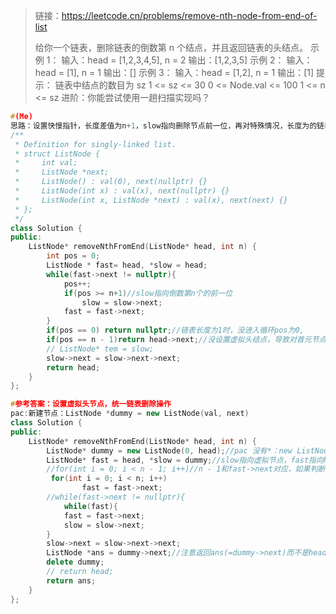 > 链接：https://leetcode.cn/problems/remove-nth-node-from-end-of-list
>
> 给你一个链表，删除链表的倒数第 n 个结点，并且返回链表的头结点。
> 示例 1：
> 输入：head = [1,2,3,4,5], n = 2
> 输出：[1,2,3,5]
> 示例 2：
> 输入：head = [1], n = 1
> 输出：[]
> 示例 3：
> 输入：head = [1,2], n = 1
> 输出：[1]
> 提示：
> 链表中结点的数目为 sz
> 1 <= sz <= 30
> 0 <= Node.val <= 100
> 1 <= n <= sz
> 进阶：你能尝试使用一趟扫描实现吗？

```cpp
#(Me)
思路：设置快慢指针，长度差值为n+1，slow指向删除节点前一位，再对特殊情况，长度为的链表+删除n长的第n节点（即首元节点）,做了多次判定，十分不简洁。
/**
 * Definition for singly-linked list.
 * struct ListNode {
 *     int val;
 *     ListNode *next;
 *     ListNode() : val(0), next(nullptr) {}
 *     ListNode(int x) : val(x), next(nullptr) {}
 *     ListNode(int x, ListNode *next) : val(x), next(next) {}
 * };
 */
class Solution {
public:
    ListNode* removeNthFromEnd(ListNode* head, int n) {
        int pos = 0;
        ListNode * fast= head, *slow = head;
        while(fast->next != nullptr){
            pos++;
            if(pos >= n+1)//slow指向倒数第n个的前一位
                slow = slow->next;
            fast = fast->next;
        }
        if(pos == 0) return nullptr;//链表长度为1时，没进入循环pos为0,
        if(pos == n - 1)return head->next;//没设置虚拟头结点，导致对首元节点的判定需要特殊处理
        // ListNode* tem = slow;
        slow->next = slow->next->next;
        return head;
    }
};
```

```cpp
#参考答案：设置虚拟头节点，统一链表删除操作
pac:新建节点：ListNode *dummy = new ListNode(val, next)
class Solution {
public:
    ListNode* removeNthFromEnd(ListNode* head, int n) {
        ListNode* dummy = new ListNode(0, head);//pac 没有*：new ListNode*(0, head)
		ListNode* fast = head, *slow = dummy;//slow指向虚拟节点，fast指向head初始长度差1，我们要找的节点是和最后一位差n-1位的前一位节点，即n，再减去初始差的1，那么fast比slow多走n-1步
        //for(int i = 0; i < n - 1; i++)//n - 1和fast->next对应，如果判断while(fast),那么此处应该i<n，因为fast和slow会比while(fast->next != nullptr)多走一步，这里用i<n会比较好
         for(int i = 0; i < n; i++)
                fast = fast->next;
        //while(fast->next != nullptr){
            while(fast){
            fast = fast->next;
            slow = slow->next;
        }
        slow->next = slow->next->next;
        ListNode *ans = dummy->next;//注意返回ans(=dummy->next)而不是head，因为head节点可能会被删除
        delete dummy;
        // return head;
        return ans;
    }
};
```

